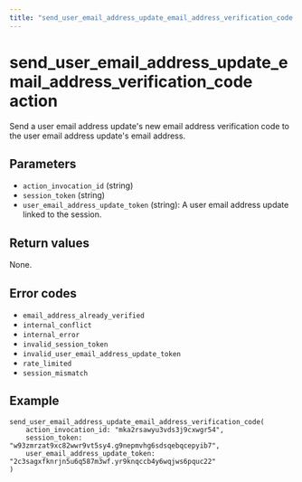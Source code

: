 ```yaml
---
title: "send_user_email_address_update_email_address_verification_code action"
---
```


# send_user_email_address_update_email_address_verification_code action

Send a user email address update's new email address verification code to the user email address update's email address.

## Parameters

-   `action_invocation_id` (string)
-   `session_token` (string)
-   `user_email_address_update_token` (string): A user email address update linked to the session.

## Return values

None.

## Error codes

-   `email_address_already_verified`
-   `internal_conflict`
-   `internal_error`
-   `invalid_session_token`
-   `invalid_user_email_address_update_token`
-   `rate_limited`
-   `session_mismatch`

## Example

```
send_user_email_address_update_email_address_verification_code(
    action_invocation_id: "mka2rsawyu3vds3j9cxwgr54",
    session_token: "w93zmrzat9xc82wwr9vt5sy4.g9nepmvhg6sdsqebqcepyib7",
    user_email_address_update_token: "2c3sagxfknrjn5u6q587m3wf.yr9knqccb4y6wqjws6pquc22"
)
```
